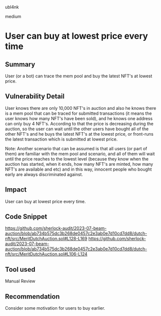 ubl4nk

medium

# User can buy at lowest price every time

## Summary

User (or a bot) can trace the mem pool and buy the latest NFT's at lowest price.

## Vulnerability Detail

User knows there are only 10,000 NFT's in auction and also he knows there is a mem pool that can be traced for submitted transactions (it means the user knows how many NFT's have been sold), and he knows one address can only buy 4 NFT's.
According to that the price is decreasing during the auction, so the user can wait until the other users have bought all of the other NFT's and he buys the latest NFT's at the lowest price, or front-runs the latest transaction which is submitted at lowest price.

Note: Another scenario that can be assumed is that all users (or part of them) are familiar with the mem pool and scenario, and all of them will wait until the price reaches to the lowest level (because they know when the auction has started, when it ends, how many NFT's are minted, how many NFT's are available and etc) and in this way, innocent people who bought early are always discriminated against.

## Impact

User can buy at lowest price every time.

## Code Snippet

https://github.com/sherlock-audit/2023-07-beam-auction/blob/ab734b575dc3b268de0457c2e3ab0e7d10cd7dd8/dutch-nft/src/MeritDutchAuction.sol#L128-L169
https://github.com/sherlock-audit/2023-07-beam-auction/blob/ab734b575dc3b268de0457c2e3ab0e7d10cd7dd8/dutch-nft/src/MeritDutchAuction.sol#L106-L124

## Tool used

Manual Review

## Recommendation

Consider some motivation for users to buy earlier.